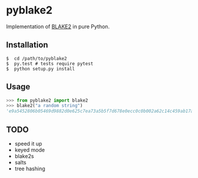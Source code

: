 # pyblake2

Implementation of [BLAKE2](http://blake2.net) in pure Python.

## Installation

```shell
$  cd /path/to/pyblake2
$  py.test # tests require pytest
$  python setup.py install
```

## Usage

```python
>>> from pyblake2 import blake2
>>> blake2("a random string")
'e9a5452806b05469d9882d0e625c7ea73a5b5f7d678e0ecc0c0b002a62c14c459ab17a300f73994d8090d3c8679756339ad46abe705a4e378fbeca22c2a270a1'
```

## TODO

-   speed it up
-   keyed mode
-   blake2s
-   salts
-   tree hashing
